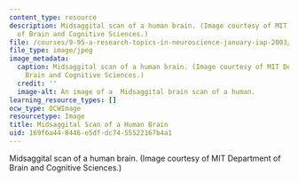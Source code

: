 ```yaml
---
content_type: resource
description: Midsaggital scan of a human brain. (Image courtesy of MIT Department
  of Brain and Cognitive Sciences.)
file: /courses/9-95-a-research-topics-in-neuroscience-january-iap-2003/169f6a448446e5dfdc7455522167b4a1_9-95aiap03.jpg
file_type: image/jpeg
image_metadata:
  caption: Midsaggital scan of a human brain. (Image courtesy of MIT Department of
    Brain and Cognitive Sciences.)
  credit: ''
  image-alt: An image of a  Midsaggital brain scan of a human.
learning_resource_types: []
ocw_type: OCWImage
resourcetype: Image
title: Midsaggital Scan of a Human Brain
uid: 169f6a44-8446-e5df-dc74-55522167b4a1
---
```

Midsaggital scan of a human brain. (Image courtesy of MIT Department of Brain and Cognitive Sciences.)

